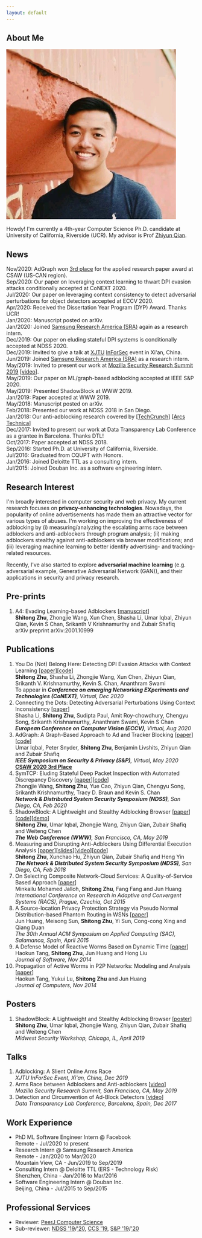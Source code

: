 ```yaml
---
layout: default
---
```


## About Me

<img class="profile-picture" src="profile.png">

Howdy! I'm currently a 4th-year Computer Science Ph.D. candidate at University of California, Riverside (UCR). My advisor is Prof [Zhiyun Qian](https://www.cs.ucr.edu/~zhiyunq/).

## News
Nov/2020: AdGraph won [3rd place](https://43f60238-2232-4612-9aac-81bc9da2dd4e.filesusr.com/ugd/acbc49_b50121f704e8410e86555a8af0928e8b.pdf) for the applied research paper award at CSAW (US-CAN region).  
Sep/2020: Our paper on leveraging context learning to thwart DPI evasion attacks conditionally accepted at CoNEXT 2020.  
Jul/2020: Our paper on leveraging context consistency to detect adversarial perturbations for object detectors accepted at ECCV 2020.  
Apr/2020: Received the Dissertation Year Program (DYP) Award. Thanks UCR!  
Jan/2020: Manuscript posted on arXiv.  
Jan/2020: Joined [Samsung Research America (SRA)](https://www.sra.samsung.com/) again as a research intern.  
Dec/2019: Our paper on eluding stateful DPI systems is conditionally accepted at NDSS 2020.  
Dec/2019: Invited to give a talk at [XJTU](http://men.xjtu.edu.cn/) [InForSec](https://www.inforsec.org/wp/) event in Xi'an, China.  
Jun/2019: Joined [Samsung Research America (SRA)](https://www.sra.samsung.com/) as a research intern.  
May/2019: Invited to present our work at [Mozilla Security Research Summit 2019](https://events.mozilla.org/moz2019securityresearchsummit) [[video](https://www.youtube.com/watch?v=NDGw-3vyx_M)].  
May/2019: Our paper on ML/graph-based adblocking accepted at IEEE S&P 2020.  
May/2019: Presented ShadowBlock at WWW 2019.  
Jan/2019: Paper accepted at WWW 2019.  
May/2018: Manuscript posted on arXiv.  
Feb/2018: Presented our work at NDSS 2018 in San Diego.  
Jan/2018: Our anti-adblocking research covered by [[TechCrunch](https://techcrunch.com/2017/12/27/thousands-of-major-sites-are-taking-silent-anti-ad-blocking-measures/)] [[Arcs Technica](https://arstechnica.com/science/2018/01/academic-researchers-fire-latest-shots-in-ad-blocking-arms-race/)]  
Dec/2017: Invited to present our work at Data Transparency Lab Conference as a grantee in Barcelona. Thanks DTL!  
Oct/2017: Paper accepted at NDSS 2018.  
Sep/2016: Started Ph.D. at University of California, Riverside.  
Jul/2016: Graduated from CQUPT with Honors.  
Jan/2016: Joined Deloitte TTL as a consulting intern.  
Jul/2015: Joined Douban Inc. as a software engineering intern.  

## Research Interest

I'm broadly interested in computer security and web privacy. 
My current research focuses on **privacy-enhancing technologies**.
Nowadays, the popularity of online advertisements has made them an attractive vector for various types of abuses. 
I'm working on improving the effectiveness of adblocking by (i) measuring/analyzing the escalating arms race between adblockers and anti-adblockers through program analysis; (ii) making adblockers stealthy against anti-adblockers via browser modifications; and (iii) leveraging machine learning to better identify advertising- and tracking-related resources.

Recently, I've also started to explore **adversarial machine learning** (e.g. adversarial example, Generative Adversarial Network (GAN)), and their applications in security and privacy research. 

## Pre-prints
1. A4: Evading Learning-based Adblockers [[manuscript](https://arxiv.org/abs/2001.10999)]  
**Shitong Zhu**, Zhongjie Wang, Xun Chen, Shasha Li, Umar Iqbal, Zhiyun Qian, Kevin S Chan, Srikanth V Krishnamurthy and Zubair Shafiq  
arXiv preprint arXiv:2001.10999  

## Publications

1. You Do (Not) Belong Here: Detecting DPI Evasion Attacks with Context Learning [[paper](pdfs/conext20_clap.pdf)][[code](https://github.com/seclab-ucr/CLAP)]  
**Shitong Zhu**, Shasha Li, Zhongjie Wang, Xun Chen, Zhiyun Qian, Srikanth V. Krishnamurthy, Kevin S. Chan, Ananthram Swami  
To appear in ***Conference on emerging Networking EXperiments and Technologies (CoNEXT)**, Virtual, Dec 2020*
2. Connecting the Dots: Detecting Adversarial Perturbations Using Context Inconsistency [[paper](pdfs/eccv20_sceme.pdf)]  
Shasha Li, **Shitong Zhu**, Sudipta Paul, Amit Roy-chowdhury, Chengyu Song, Srikanth Krishnamurthy, Ananthram Swami, Kevin S Chan  
***European Conference on Computer Vision (ECCV)**, Virtual, Aug 2020*
3. AdGraph: A Graph-Based Approach to Ad and Tracker Blocking [[paper](pdfs/oakland20_adgraph.pdf)][[code](https://uiowa-irl.github.io/AdGraph/)]  
Umar Iqbal, Peter Snyder, **Shitong Zhu**, Benjamin Livshits, Zhiyun Qian and Zubair Shafiq  
***IEEE Symposium on Security & Privacy (S&P)**, Virtual, May 2020*  
[**CSAW 2020 3rd Place**](https://43f60238-2232-4612-9aac-81bc9da2dd4e.filesusr.com/ugd/acbc49_b50121f704e8410e86555a8af0928e8b.pdf)
4. SymTCP: Eluding Stateful Deep Packet Inspection with Automated Discrepancy Discovery [[paper](pdfs/ndss20_symtcp.pdf)][[code](https://github.com/seclab-ucr/sym-tcp)]  
Zhongjie Wang, **Shitong Zhu**, Yue Cao, Zhiyun Qian, Chengyu Song, Srikanth Krishnamurthy, Tracy D. Braun and Kevin S. Chan  
***Network & Distributed System Security Symposium (NDSS)**, San Diego, CA, Feb 2020*
5. ShadowBlock: A Lightweight and Stealthy Adblocking Browser [[paper](pdfs/www19_shadowblock.pdf)][[code](https://github.com/seclab-ucr/ShadowBlock)][[demo](https://www.youtube.com/watch?v=RLC90MU8Xdg)]  
**Shitong Zhu**, Umar Iqbal, Zhongjie Wang, Zhiyun Qian, Zubair Shafiq and Weiteng Chen  
***The Web Conference (WWW)**, San Francisco, CA, May 2019*
6. Measuring and Disrupting Anti-Adblockers Using Differential Execution Analysis [[paper](pdfs/ndss18_anti_adblock.pdf)][[slides](pdfs/ndss18_anti_adblock_slides.pdf)][[video](https://www.youtube.com/watch?v=HWFXKXXd-AY)][[code](https://github.com/shitongzhu/Anti-anti-adblocker)]  
**Shitong Zhu**, Xunchao Hu, Zhiyun Qian, Zubair Shafiq and Heng Yin  
***The Network & Distributed System Security Symposium (NDSS)**, San Diego, CA, Feb 2018*
7. On Selecting Composite Network-Cloud Services: A Quality-of-Service Based Approach [[paper](pdfs/racs15_composite_qos.pdf)]  
Minkailu Mohamed Jalloh, **Shitong Zhu**, Fang Fang and Jun Huang  
*International Conference on Research in Adaptive and Convergent Systems (RACS), Prague, Czechia, Oct 2015*
8. A Source-location Privacy Protection Strategy via Pseudo Normal Distribution-based Phantom Routing in WSNs [[paper](pdfs/sac15_phatom_routing.pdf)]  
Jun Huang, Meisong Sun, **Shitong Zhu**, Yi Sun, Cong-cong Xing and Qiang Duan  
*The 30th Annual ACM Symposium on Applied Computing (SAC), Salamanca, Spain, April 2015*
9. A Defense Model of Reactive Worms Based on Dynamic Time [[paper](pdfs/jsw14_reactive_worms.pdf)]  
Haokun Tang, **Shitong Zhu**, Jun Huang and Hong Liu  
*Journal of Software, Nov 2014*
10. Propagation of Active Worms in P2P Networks: Modeling and Analysis [[paper](pdfs/jcp14_active_worms.pdf)]  
Haokun Tang, Yukui Lu, **Shitong Zhu** and Jun Huang  
*Journal of Computers, Nov 2014*

## Posters
1. ShadowBlock: A Lightweight and Stealthy Adblocking Browser [[poster](pdfs/midwest19_shadowblock.pdf)]  
**Shitong Zhu**, Umar Iqbal, Zhongjie Wang, Zhiyun Qian, Zubair Shafiq and Weiteng Chen  
*Midwest Security Workshop, Chicago, IL, April 2019*

## Talks
1. Adblocking: A Slient Online Arms Race  
*XJTU InForSec Event, Xi'an, China, Dec 2019*  
1. Arms Race between Adblockers and Anti-adblockers [[video](https://www.youtube.com/watch?v=NDGw-3vyx_M)]  
*Mozilla Security Research Summit, San Francisco, CA, May 2019*  
2. Detection and Circumvention of Ad-Block Detectors [[video](https://www.youtube.com/watch?v=c4n8EGb27Gc)]  
*Data Transparency Lab Conference, Barcelona, Spain, Dec 2017*

## Work Experience

* PhD ML Software Engineer Intern @ Facebook  
Remote - Jul/2020 to present 
* Research Intern @ Samsung Research America  
Remote - Jan/2020 to Mar/2020  
Mountain View, CA - Jun/2019 to Sep/2019
* Consulting Intern @ Deloitte TTL (ERS - Technology Risk)  
Shenzhen, China - Jan/2016 to Mar/2016
* Software Engineering Intern @ Douban Inc.  
Beijing, China - Jul/2015 to Sep/2015

## Professional Services
- Reviewer: [PeerJ Computer Science](https://peerj.com/computer-science/)  
- Sub-reviewer: [NDSS '19](https://www.ndss-symposium.org/ndss2019/)/['20](https://www.ndss-symposium.org/ndss2020/), [CCS '19](https://www.sigsac.org/ccs/CCS2019/), [S&P '19](https://www.ieee-security.org/TC/SP2019/)/['20](https://www.ieee-security.org/TC/SP2020/)  

